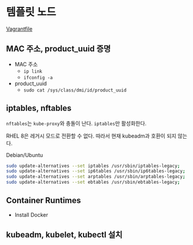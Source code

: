 # 템플릿 노드

[Vagrantfile](../template-node/Vagrantfile)

## MAC 주소, product_uuid 증명

- MAC 주소
  - `ip link`
  - `ifconfig -a`
- product_uuid
  - `sudo cat /sys/class/dmi/id/product_uuid`

## iptables, nftables

`nftables`는 `kube-proxy`와 충돌이 난다. `iptables`만 활성화한다.

RHEL 8은 레거시 모드로 전환할 수 없다. 따라서 현재 kubeadm과 호환이 되지 않는다.

Debian/Ubuntu

```bash
sudo update-alternatives --set iptables /usr/sbin/iptables-legacy;
sudo update-alternatives --set ip6tables /usr/sbin/ip6tables-legacy;
sudo update-alternatives --set arptables /usr/sbin/arptables-legacy;
sudo update-alternatives --set ebtables /usr/sbin/ebtables-legacy;
```

## Container Runtimes

- Install Docker

## kubeadm, kubelet, kubectl 설치
